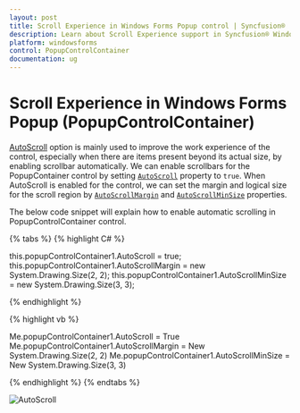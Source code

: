 ```yaml
---
layout: post
title: Scroll Experience in Windows Forms Popup control | Syncfusion®
description: Learn about Scroll Experience support in Syncfusion® Windows Forms Popup (PopupControlContainer) control and more details.
platform: windowsforms
control: PopupControlContainer
documentation: ug
---
```


# Scroll Experience in Windows Forms Popup (PopupControlContainer)

[AutoScroll](https://learn.microsoft.com/en-us/dotnet/api/system.windows.forms.scrollablecontrol.autoscroll?redirectedfrom=MSDN&view=netframework-4.7.2#System_Windows_Forms_ScrollableControl_AutoScroll) option is mainly used to improve the work experience of the control, especially when there are items present beyond its actual size, by enabling scrollbar automatically. We can enable scrollbars for the PopupContainer control by setting [`AutoScroll`](https://learn.microsoft.com/en-us/dotnet/api/system.windows.forms.scrollablecontrol.autoscroll?redirectedfrom=MSDN&view=netframework-4.7.2#System_Windows_Forms_ScrollableControl_AutoScroll) property to `true`. When AutoScroll is enabled for the control, we can set the margin and logical size for the scroll region by [`AutoScrollMargin`]() and [`AutoScrollMinSize`](https://learn.microsoft.com/en-us/dotnet/api/system.windows.forms.scrollablecontrol.autoscrollminsize?redirectedfrom=MSDN&view=netframework-4.7.2#System_Windows_Forms_ScrollableControl_AutoScrollMinSize) properties.

The below code snippet will explain how to enable automatic scrolling in PopupControlContainer control.

{% tabs %}
{% highlight C# %}

this.popupControlContainer1.AutoScroll = true;
this.popupControlContainer1.AutoScrollMargin = new System.Drawing.Size(2, 2);
this.popupControlContainer1.AutoScrollMinSize = new System.Drawing.Size(3, 3);

{% endhighlight %}

{% highlight vb %}

Me.popupControlContainer1.AutoScroll = True
Me.popupControlContainer1.AutoScrollMargin = New System.Drawing.Size(2, 2)
Me.popupControlContainer1.AutoScrollMinSize = New System.Drawing.Size(3, 3)

{% endhighlight %}
{% endtabs %}

![AutoScroll](AutoScroll_Images/Scroll.png)
